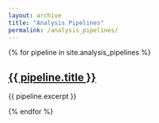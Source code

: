 ```yaml
---
layout: archive
title: "Analysis Pipelines"
permalink: /analysis_pipelines/
---
```


{% for pipeline in site.analysis_pipelines %}
  <h2><a href="{{ pipeline.url }}">{{ pipeline.title }}</a></h2>
  <p>{{ pipeline.excerpt }}</p>
{% endfor %}
